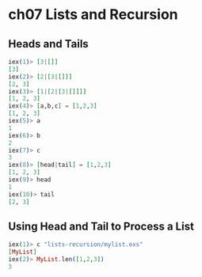 # ch07 Lists and Recursion

## Heads and Tails

```exs
iex(1)> [3|[]]
[3]
iex(2)> [2|[3|[]]]
[2, 3]
iex(3)> [1|[2|[3|[]]]]
[1, 2, 3]
iex(4)> [a,b,c] = [1,2,3]
[1, 2, 3]
iex(5)> a
1
iex(6)> b
2
iex(7)> c
3
iex(8)> [head|tail] = [1,2,3]
[1, 2, 3]
iex(9)> head
1
iex(10)> tail
[2, 3]
```

## Using Head and Tail to Process a List

```exs
iex(1)> c "lists-recursion/mylist.exs"
[MyList]
iex(2)> MyList.len([1,2,3])
3
```

